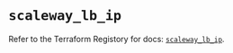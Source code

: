 # `scaleway_lb_ip`

Refer to the Terraform Registory for docs: [`scaleway_lb_ip`](https://registry.terraform.io/providers/scaleway/scaleway/2.28.0/docs/resources/lb_ip).
